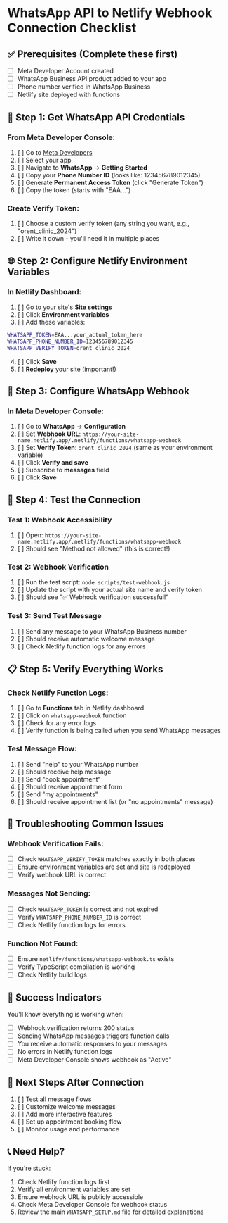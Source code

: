 # WhatsApp API to Netlify Webhook Connection Checklist

## ✅ Prerequisites (Complete these first)
- [ ] Meta Developer Account created
- [ ] WhatsApp Business API product added to your app
- [ ] Phone number verified in WhatsApp Business
- [ ] Netlify site deployed with functions

## 🔑 Step 1: Get WhatsApp API Credentials

### From Meta Developer Console:
1. [ ] Go to [Meta Developers](https://developers.facebook.com/)
2. [ ] Select your app
3. [ ] Navigate to **WhatsApp** → **Getting Started**
4. [ ] Copy your **Phone Number ID** (looks like: 123456789012345)
5. [ ] Generate **Permanent Access Token** (click "Generate Token")
6. [ ] Copy the token (starts with "EAA...")

### Create Verify Token:
1. [ ] Choose a custom verify token (any string you want, e.g., "orent_clinic_2024")
2. [ ] Write it down - you'll need it in multiple places

## 🌐 Step 2: Configure Netlify Environment Variables

### In Netlify Dashboard:
1. [ ] Go to your site's **Site settings**
2. [ ] Click **Environment variables**
3. [ ] Add these variables:

```bash
WHATSAPP_TOKEN=EAA...your_actual_token_here
WHATSAPP_PHONE_NUMBER_ID=123456789012345
WHATSAPP_VERIFY_TOKEN=orent_clinic_2024
```

4. [ ] Click **Save**
5. [ ] **Redeploy** your site (important!)

## 🔗 Step 3: Configure WhatsApp Webhook

### In Meta Developer Console:
1. [ ] Go to **WhatsApp** → **Configuration**
2. [ ] Set **Webhook URL**: `https://your-site-name.netlify.app/.netlify/functions/whatsapp-webhook`
3. [ ] Set **Verify Token**: `orent_clinic_2024` (same as your environment variable)
4. [ ] Click **Verify and save**
5. [ ] Subscribe to **messages** field
6. [ ] Click **Save**

## 🧪 Step 4: Test the Connection

### Test 1: Webhook Accessibility
1. [ ] Open: `https://your-site-name.netlify.app/.netlify/functions/whatsapp-webhook`
2. [ ] Should see "Method not allowed" (this is correct!)

### Test 2: Webhook Verification
1. [ ] Run the test script: `node scripts/test-webhook.js`
2. [ ] Update the script with your actual site name and verify token
3. [ ] Should see "✅ Webhook verification successful!"

### Test 3: Send Test Message
1. [ ] Send any message to your WhatsApp Business number
2. [ ] Should receive automatic welcome message
3. [ ] Check Netlify function logs for any errors

## 📋 Step 5: Verify Everything Works

### Check Netlify Function Logs:
1. [ ] Go to **Functions** tab in Netlify dashboard
2. [ ] Click on `whatsapp-webhook` function
3. [ ] Check for any error logs
4. [ ] Verify function is being called when you send WhatsApp messages

### Test Message Flow:
1. [ ] Send "help" to your WhatsApp number
2. [ ] Should receive help message
3. [ ] Send "book appointment"
4. [ ] Should receive appointment form
5. [ ] Send "my appointments"
6. [ ] Should receive appointment list (or "no appointments" message)

## 🚨 Troubleshooting Common Issues

### Webhook Verification Fails:
- [ ] Check `WHATSAPP_VERIFY_TOKEN` matches exactly in both places
- [ ] Ensure environment variables are set and site is redeployed
- [ ] Verify webhook URL is correct

### Messages Not Sending:
- [ ] Check `WHATSAPP_TOKEN` is correct and not expired
- [ ] Verify `WHATSAPP_PHONE_NUMBER_ID` is correct
- [ ] Check Netlify function logs for errors

### Function Not Found:
- [ ] Ensure `netlify/functions/whatsapp-webhook.ts` exists
- [ ] Verify TypeScript compilation is working
- [ ] Check Netlify build logs

## 🎯 Success Indicators

You'll know everything is working when:
- [ ] Webhook verification returns 200 status
- [ ] Sending WhatsApp messages triggers function calls
- [ ] You receive automatic responses to your messages
- [ ] No errors in Netlify function logs
- [ ] Meta Developer Console shows webhook as "Active"

## 🔄 Next Steps After Connection

1. [ ] Test all message flows
2. [ ] Customize welcome messages
3. [ ] Add more interactive features
4. [ ] Set up appointment booking flow
5. [ ] Monitor usage and performance

## 📞 Need Help?

If you're stuck:
1. Check Netlify function logs first
2. Verify all environment variables are set
3. Ensure webhook URL is publicly accessible
4. Check Meta Developer Console for webhook status
5. Review the main `WHATSAPP_SETUP.md` file for detailed explanations 